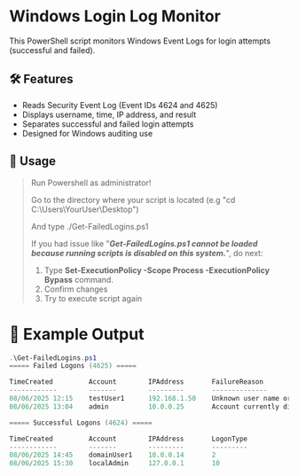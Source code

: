 # Windows Login Log Monitor

This PowerShell script monitors Windows Event Logs for login attempts (successful and failed).

## 🛠 Features

- Reads Security Event Log (Event IDs 4624 and 4625)
- Displays username, time, IP address, and result
- Separates successful and failed login attempts
- Designed for Windows auditing use

## 🚀 Usage

> Run Powershell as administrator!
>
> Go to the directory where your script is located (e.g "cd C:\Users\YourUser\Desktop")
>
> And type ./Get-FailedLogins.ps1
>
> If you had issue like "**_Get-FailedLogins.ps1 cannot be loaded because running scripts is disabled on this system._**", do next:
>   1. Type **Set-ExecutionPolicy -Scope Process -ExecutionPolicy Bypass** command.
>   2. Confirm changes
>   3. Try to execute script again
>
> 

# 🧪 Example Output
```powershell
.\Get-FailedLogins.ps1
===== Failed Logons (4625) =====

TimeCreated         Account        IPAddress       FailureReason
------------        -------        ---------       --------------
08/06/2025 12:15    testUser1      192.168.1.50    Unknown user name or bad password.
08/06/2025 13:04    admin          10.0.0.25       Account currently disabled.

===== Successful Logons (4624) =====

TimeCreated         Account        IPAddress       LogonType
------------        -------        ---------       ---------
08/06/2025 14:45    domainUser1    10.0.0.14       2
08/06/2025 15:30    localAdmin     127.0.0.1       10

```
